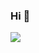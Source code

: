 ### Hi 👋

<img align="center" src="https://i.pinimg.com/originals/6e/43/d3/6e43d3706a0bc3174710409a74b0ab9b.gif">


<!--
**Nathan-html/Nathan-html** is a ✨ _special_ ✨ repository because its `README.md` (this file) appears on your GitHub profile.

Here are some ideas to get you started:

- 🔭 I’m currently working on ...
- 🌱 I’m currently learning ...
- 👯 I’m looking to collaborate on ...
- 🤔 I’m looking for help with ...
- 💬 Ask me about ...
- 📫 How to reach me: ...
- 😄 Pronouns: ...
- ⚡ Fun fact: ...
-->

